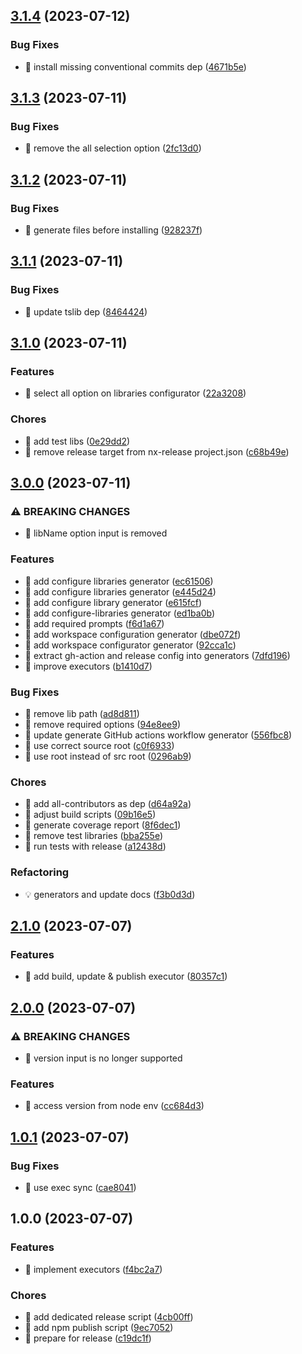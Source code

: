## [3.1.4](https://github.com/kreuzerk/nx-release/compare/v3.1.3...v3.1.4) (2023-07-12)


### Bug Fixes

* 🐛 install missing conventional commits dep ([4671b5e](https://github.com/kreuzerk/nx-release/commit/4671b5e04d46edadba2221e510edd2e3fdb29b0b))

## [3.1.3](https://github.com/kreuzerk/nx-release/compare/v3.1.2...v3.1.3) (2023-07-11)


### Bug Fixes

* 🐛 remove the all selection option ([2fc13d0](https://github.com/kreuzerk/nx-release/commit/2fc13d00bb43ec5f7378a002af6c6bc3f3965f6f))

## [3.1.2](https://github.com/kreuzerk/nx-release/compare/v3.1.1...v3.1.2) (2023-07-11)


### Bug Fixes

* 🐛 generate files before installing ([928237f](https://github.com/kreuzerk/nx-release/commit/928237fab4d8b2771dc0918fbb351cccb5209641))

## [3.1.1](https://github.com/kreuzerk/nx-release/compare/v3.1.0...v3.1.1) (2023-07-11)


### Bug Fixes

* 🐛 update tslib dep ([8464424](https://github.com/kreuzerk/nx-release/commit/84644240b9a34cf5babb0cb0bc7fdd3e1941ae1f))

## [3.1.0](https://github.com/kreuzerk/nx-release/compare/v3.0.0...v3.1.0) (2023-07-11)


### Features

* 🎸 select all option on libraries configurator ([22a3208](https://github.com/kreuzerk/nx-release/commit/22a320857e423a95ec361dbf793cb2a6c4391f16))


### Chores

* 🤖 add test libs ([0e29dd2](https://github.com/kreuzerk/nx-release/commit/0e29dd2abde2a32763fbb94cc1f53dc40b123d4b))
* 🤖 remove release target from nx-release project.json ([c68b49e](https://github.com/kreuzerk/nx-release/commit/c68b49eb2d909305162bd1f736a57faf84d84fdb))

## [3.0.0](https://github.com/kreuzerk/nx-release/compare/v2.1.0...v3.0.0) (2023-07-11)


### ⚠ BREAKING CHANGES

* 🧨 libName option input is removed

### Features

* 🎸 add configure libraries generator ([ec61506](https://github.com/kreuzerk/nx-release/commit/ec61506593306bf56fe29c71600a5094a78db300))
* 🎸 add configure libraries generator ([e445d24](https://github.com/kreuzerk/nx-release/commit/e445d24ee72ed70555c48179a029da8f390df4b1))
* 🎸 add configure library generator ([e615fcf](https://github.com/kreuzerk/nx-release/commit/e615fcf82075199ffcdfbd3f684a45239b17aa0b))
* 🎸 add configure-libraries generator ([ed1ba0b](https://github.com/kreuzerk/nx-release/commit/ed1ba0bb55d0033a76264cc1a68d3b6741e0d8e5))
* 🎸 add required prompts ([f6d1a67](https://github.com/kreuzerk/nx-release/commit/f6d1a67410e558f7f39d49d7d3965116a6248276))
* 🎸 add workspace configuration generator ([dbe072f](https://github.com/kreuzerk/nx-release/commit/dbe072f69a4c87e432c466142a97c1a892baac45))
* 🎸 add workspace configurator generator ([92cca1c](https://github.com/kreuzerk/nx-release/commit/92cca1c710180b366e5342eac1d192b71a643e52))
* 🎸 extract gh-action and release config into generators ([7dfd196](https://github.com/kreuzerk/nx-release/commit/7dfd196882032559708eae9c543a7611a9452115))
* 🎸 improve executors ([b1410d7](https://github.com/kreuzerk/nx-release/commit/b1410d7097cc39cada83d46d8a5b609c0c0f818d))


### Bug Fixes

* 🐛 remove lib path ([ad8d811](https://github.com/kreuzerk/nx-release/commit/ad8d811ddf0c91653122642892bcf10dd2da5628))
* 🐛 remove required options ([94e8ee9](https://github.com/kreuzerk/nx-release/commit/94e8ee926d6a45a41dd30e3e6b9c1267858a7875))
* 🐛 update generate GitHub actions workflow generator ([556fbc8](https://github.com/kreuzerk/nx-release/commit/556fbc8a30a1b0f8d2a1fb81a57f7d7fb00708a6))
* 🐛 use correct source root ([c0f6933](https://github.com/kreuzerk/nx-release/commit/c0f693381948cda70ab35ddabb6791a55199faab))
* 🐛 use root instead of src root ([0296ab9](https://github.com/kreuzerk/nx-release/commit/0296ab9ef9f887ccf3ad60220951f4ba9a6bbcb2))


### Chores

* 🤖 add all-contributors as dep ([d64a92a](https://github.com/kreuzerk/nx-release/commit/d64a92a531633977ded5e7956137f7d7ef8221d2))
* 🤖 adjust build scripts ([09b16e5](https://github.com/kreuzerk/nx-release/commit/09b16e5d2757ab82df1eb7dbe5ef68648e28127e))
* 🤖 generate coverage report ([8f6dec1](https://github.com/kreuzerk/nx-release/commit/8f6dec1125f47086cd9aa1e9e2947f5f630dfdd0))
* 🤖 remove test libraries ([bba255e](https://github.com/kreuzerk/nx-release/commit/bba255e96c1734f9055415db9066bd36a4801b86))
* 🤖 run tests with release ([a12438d](https://github.com/kreuzerk/nx-release/commit/a12438dbadeca96aa72152d6e20652af5afd3820))


### Refactoring

* 💡 generators and update docs ([f3b0d3d](https://github.com/kreuzerk/nx-release/commit/f3b0d3db0bf361e851eb4c11bb7f493fa66349f1))

## [2.1.0](https://github.com/kreuzerk/nx-release/compare/v2.0.0...v2.1.0) (2023-07-07)


### Features

* 🎸 add build, update & publish executor ([80357c1](https://github.com/kreuzerk/nx-release/commit/80357c16c4a0b2484b754e34061e4ae080cb7a48))

## [2.0.0](https://github.com/kreuzerk/nx-release/compare/v1.0.1...v2.0.0) (2023-07-07)


### ⚠ BREAKING CHANGES

* 🧨 version input is no longer supported

### Features

* 🎸 access version from node env ([cc684d3](https://github.com/kreuzerk/nx-release/commit/cc684d348d8430eec09d6450df4b5285973f39f4))

## [1.0.1](https://github.com/kreuzerk/nx-release/compare/v1.0.0...v1.0.1) (2023-07-07)


### Bug Fixes

* 🐛 use exec sync ([cae8041](https://github.com/kreuzerk/nx-release/commit/cae80410db9dde03d1ce13d96ef8fccee31bc46f))

## 1.0.0 (2023-07-07)


### Features

* 🎸 implement executors ([f4bc2a7](https://github.com/kreuzerk/nx-release/commit/f4bc2a73860e2815da4ddbdee877edc52eef3f9f))


### Chores

* 🤖 add dedicated release script ([4cb00ff](https://github.com/kreuzerk/nx-release/commit/4cb00ff0d32419a5d9e672378068a070984ad51a))
* 🤖 add npm publish script ([9ec7052](https://github.com/kreuzerk/nx-release/commit/9ec705267e06def9a316bc690677a80124da8b05))
* 🤖 prepare for release ([c19dc1f](https://github.com/kreuzerk/nx-release/commit/c19dc1fe47ea5343da9d32f7a502914d51cb3f9d))
